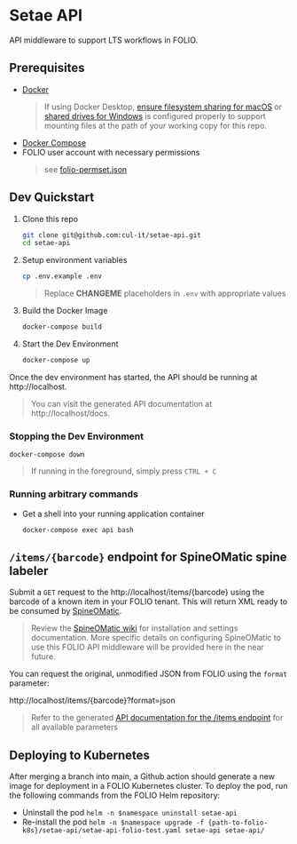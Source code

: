 # Setae API

API middleware to support LTS workflows in FOLIO.

## Prerequisites

- [Docker](https://docs.docker.com/get-docker/)
  > If using Docker Desktop, [ensure filesystem sharing for macOS](https://docs.docker.com/desktop/mac/#file-sharing) or [shared drives for Windows](https://docs.docker.com/desktop/windows/#file-sharing) is configured properly to support mounting files at the path of your working copy for this repo.
- [Docker Compose](https://docs.docker.com/compose/install/)
- FOLIO user account with necessary permissions
  > see [folio-permset.json](folio-permset.json)

## Dev Quickstart

1. Clone this repo

   ```sh
   git clone git@github.com:cul-it/setae-api.git
   cd setae-api
   ```

1. Setup environment variables

   ```sh
   cp .env.example .env
   ```
   > Replace **CHANGEME** placeholders in `.env` with appropriate values

1. Build the Docker Image

   ```sh
   docker-compose build
   ```

1. Start the Dev Environment

    ```sh
    docker-compose up
    ```

Once the dev environment has started, the API should be running at http://localhost.

> You can visit the generated API documentation at http://localhost/docs.

### Stopping the Dev Environment

```
docker-compose down
```
> If running in the foreground, simply press `CTRL + C`


### Running arbitrary commands

* Get a shell into your running application container
  ```
  docker-compose exec api bash
  ```

## `/items/{barcode}` endpoint for SpineOMatic spine labeler

Submit a `GET` request to the http://localhost/items/{barcode} using the barcode of a known item in your FOLIO tenant. This will return XML ready to be consumed by [SpineOMatic](https://github.com/ExLibrisGroup/SpineOMatic).

> Review the [SpineOMatic wiki](https://github.com/ExLibrisGroup/SpineOMatic/wiki/Quick-Start-Guide----Installation) for installation and settings documentation. More specific details on configuring SpineOMatic to use this FOLIO API middleware will be provided here in the near future.

You can request the original, unmodified JSON from FOLIO using the `format` parameter:

http://localhost/items/{barcode}?format=json

> Refer to the generated [API documentation for the /items endpoint](http://localhost/docs#/default/read_item_items__barcode__get) for all available parameters


## Deploying to Kubernetes
After merging a branch into main, a Github action should generate a new image for deployment in a FOLIO Kubernetes cluster. To deploy the pod, run the following commands from the FOLIO Helm repository:
- Uninstall the pod `helm -n $namespace uninstall setae-api`
- Re-install the pod `helm -n $namespace upgrade -f {path-to-folio-k8s}/setae-api/setae-api-folio-test.yaml setae-api setae-api/` 
